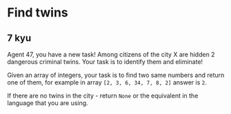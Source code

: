 # Find twins
## 7 kyu

Agent 47, you have a new task! Among citizens of the city X are hidden 2 dangerous criminal twins. Your task is to identify them and eliminate!

Given an array of integers, your task is to find two same numbers and return one of them, for example in array `[2, 3, 6, 34, 7, 8, 2]` answer is `2`.

If there are no twins in the city - return `None` or the equivalent in the language that you are using.
